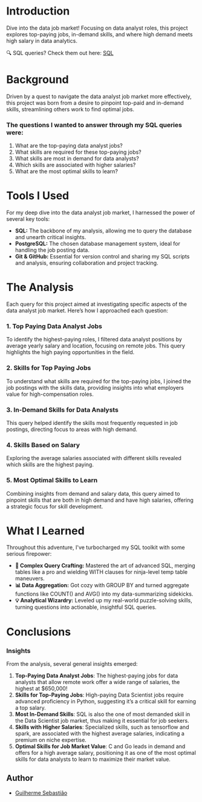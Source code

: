 # Introduction
Dive into the data job market! Focusing on data analyst roles, this project explores top-paying jobs, in-demand skills, and where high demand meets high salary in data analytics.

🔍 SQL queries? Check them out here: [SQL](https://github.com/guievbs/sql-job-analysis/tree/main/analysis)

# Background
Driven by a quest to navigate the data analyst job market more effectively, this project was born from a desire to pinpoint top-paid and in-demand skills, streamlining others work to find optimal jobs.

### The questions I wanted to answer through my SQL queries were:

1. What are the top-paying data analyst jobs?
2. What skills are required for these top-paying jobs?
3. What skills are most in demand for data analysts?
4. Which skills are associated with higher salaries?
5. What are the most optimal skills to learn?

# Tools I Used
For my deep dive into the data analyst job market, I harnessed the power of several key tools:

- **SQL:** The backbone of my analysis, allowing me to query the database and unearth critical insights.
- **PostgreSQL:** The chosen database management system, ideal for handling the job posting data.
- **Git & GitHub:** Essential for version control and sharing my SQL scripts and analysis, ensuring collaboration and project tracking.

# The Analysis
Each query for this project aimed at investigating specific aspects of the data analyst job market. Here’s how I approached each question:

### 1. Top Paying Data Analyst Jobs
To identify the highest-paying roles, I filtered data analyst positions by average yearly salary and location, focusing on remote jobs. This query highlights the high paying opportunities in the field.


### 2. Skills for Top Paying Jobs
To understand what skills are required for the top-paying jobs, I joined the job postings with the skills data, providing insights into what employers value for high-compensation roles.

### 3. In-Demand Skills for Data Analysts
This query helped identify the skills most frequently requested in job postings, directing focus to areas with high demand.


### 4. Skills Based on Salary
Exploring the average salaries associated with different skills revealed which skills are the highest paying.


### 5. Most Optimal Skills to Learn
Combining insights from demand and salary data, this query aimed to pinpoint skills that are both in high demand and have high salaries, offering a strategic focus for skill development.

# What I Learned

Throughout this adventure, I've turbocharged my SQL toolkit with some serious firepower:

- **🧩 Complex Query Crafting:** Mastered the art of advanced SQL, merging tables like a pro and wielding WITH clauses for ninja-level temp table maneuvers.
- **📊 Data Aggregation:** Got cozy with GROUP BY and turned aggregate functions like COUNT() and AVG() into my data-summarizing sidekicks.
- **💡 Analytical Wizardry:** Leveled up my real-world puzzle-solving skills, turning questions into actionable, insightful SQL queries.

# Conclusions

### Insights
From the analysis, several general insights emerged:

1. **Top-Paying Data Analyst Jobs**: The highest-paying jobs for data analysts that allow remote work offer a wide range of salaries, the highest at $650,000!
2. **Skills for Top-Paying Jobs**: High-paying Data Scientist jobs require advanced proficiency in Python, suggesting it’s a critical skill for earning a top salary.
3. **Most In-Demand Skills**: SQL is also the one of most demanded skill in the Data Scientist job market, thus making it essential for job seekers.
4. **Skills with Higher Salaries**: Specialized skills, such as tensorflow and spark, are associated with the highest average salaries, indicating a premium on niche expertise.
5. **Optimal Skills for Job Market Value**: C and Go leads in demand and offers for a high average salary, positioning it as one of the most optimal skills for data analysts to learn to maximize their market value.

## Author

- [Guilherme Sebastião](https://www.github.com/guievbs)
